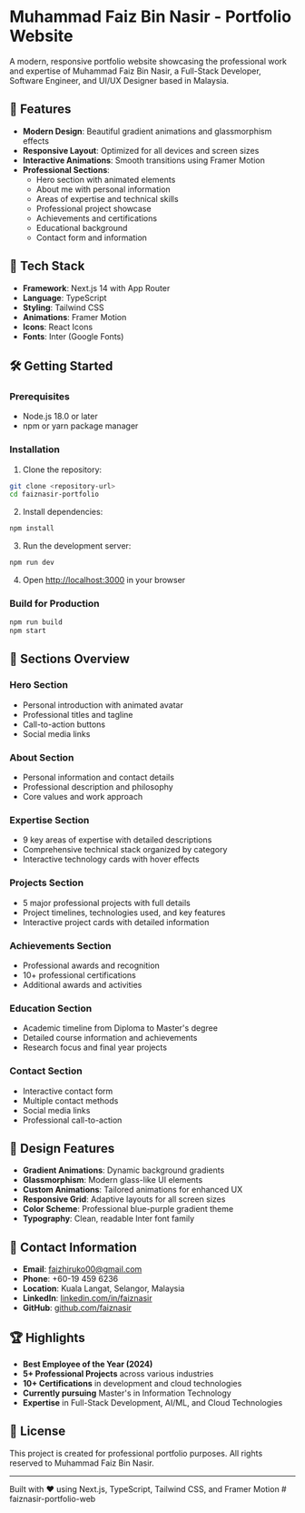 # Muhammad Faiz Bin Nasir - Portfolio Website

A modern, responsive portfolio website showcasing the professional work and expertise of Muhammad Faiz Bin Nasir, a Full-Stack Developer, Software Engineer, and UI/UX Designer based in Malaysia.

## 🌟 Features

- **Modern Design**: Beautiful gradient animations and glassmorphism effects
- **Responsive Layout**: Optimized for all devices and screen sizes
- **Interactive Animations**: Smooth transitions using Framer Motion
- **Professional Sections**: 
  - Hero section with animated elements
  - About me with personal information
  - Areas of expertise and technical skills
  - Professional project showcase
  - Achievements and certifications
  - Educational background
  - Contact form and information

## 🚀 Tech Stack

- **Framework**: Next.js 14 with App Router
- **Language**: TypeScript
- **Styling**: Tailwind CSS
- **Animations**: Framer Motion
- **Icons**: React Icons
- **Fonts**: Inter (Google Fonts)

## 🛠️ Getting Started

### Prerequisites

- Node.js 18.0 or later
- npm or yarn package manager

### Installation

1. Clone the repository:
```bash
git clone <repository-url>
cd faiznasir-portfolio
```

2. Install dependencies:
```bash
npm install
```

3. Run the development server:
```bash
npm run dev
```

4. Open [http://localhost:3000](http://localhost:3000) in your browser

### Build for Production

```bash
npm run build
npm start
```

## 📱 Sections Overview

### Hero Section
- Personal introduction with animated avatar
- Professional titles and tagline
- Call-to-action buttons
- Social media links

### About Section
- Personal information and contact details
- Professional description and philosophy
- Core values and work approach

### Expertise Section
- 9 key areas of expertise with detailed descriptions
- Comprehensive technical stack organized by category
- Interactive technology cards with hover effects

### Projects Section
- 5 major professional projects with full details
- Project timelines, technologies used, and key features
- Interactive project cards with detailed information

### Achievements Section
- Professional awards and recognition
- 10+ professional certifications
- Additional awards and activities

### Education Section
- Academic timeline from Diploma to Master's degree
- Detailed course information and achievements
- Research focus and final year projects

### Contact Section
- Interactive contact form
- Multiple contact methods
- Social media links
- Professional call-to-action

## 🎨 Design Features

- **Gradient Animations**: Dynamic background gradients
- **Glassmorphism**: Modern glass-like UI elements
- **Custom Animations**: Tailored animations for enhanced UX
- **Responsive Grid**: Adaptive layouts for all screen sizes
- **Color Scheme**: Professional blue-purple gradient theme
- **Typography**: Clean, readable Inter font family

## 📧 Contact Information

- **Email**: faizhiruko00@gmail.com
- **Phone**: +60-19 459 6236
- **Location**: Kuala Langat, Selangor, Malaysia
- **LinkedIn**: [linkedin.com/in/faiznasir](https://linkedin.com/in/faiznasir)
- **GitHub**: [github.com/faiznasir](https://github.com/faiznasir)

## 🏆 Highlights

- **Best Employee of the Year (2024)**
- **5+ Professional Projects** across various industries
- **10+ Certifications** in development and cloud technologies
- **Currently pursuing** Master's in Information Technology
- **Expertise** in Full-Stack Development, AI/ML, and Cloud Technologies

## 📄 License

This project is created for professional portfolio purposes. All rights reserved to Muhammad Faiz Bin Nasir.

---

Built with ❤️ using Next.js, TypeScript, Tailwind CSS, and Framer Motion # faiznasir-portfolio-web
